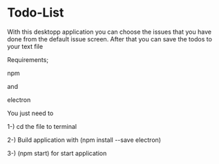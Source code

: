 # Todo-List

With this desktopp application you can choose the issues that you have done from the default issue screen.
After that you can save the todos to your text file

Requirements;

npm

and

electron

You just need to 

1-) cd the file to terminal

2-) Build application with (npm install --save electron)

3-) (npm start) for start application
